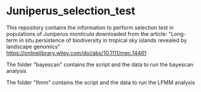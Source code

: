 # Juniperus_selection_test
This repository  contains the information to perform selection test in populations of _Juniperus monticula_ downloaded from the article:
"Long‐term in situ persistence of biodiversity in tropical sky islands revealed by landscape genomics"
https://onlinelibrary.wiley.com/doi/abs/10.1111/mec.14461

The folder "bayescan" contains the script and the data to run the bayescan analysis

The folder "lfmm" contains the script and the data to run the LFMM analysis
